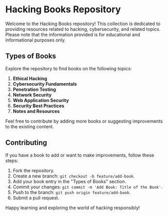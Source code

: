 # Hacking Books Repository

Welcome to the Hacking Books repository! This collection is dedicated to providing resources related to hacking, cybersecurity, and related topics. Please note that the information provided is for educational and informational purposes only.

## Types of Books

Explore the repository to find books on the following topics:

1. **Ethical Hacking**
2. **Cybersecurity Fundamentals**
3. **Penetration Testing**
4. **Network Security**
5. **Web Application Security**
6. **Security Best Practices**
7. **Notes and Resources**

Feel free to contribute by adding more books or suggesting improvements to the existing content.

## Contributing

If you have a book to add or want to make improvements, follow these steps:

1. Fork the repository.
2. Create a new branch: `git checkout -b feature/add-book`.
3. Add your book entry in the "Types of Books" section.
4. Commit your changes: `git commit -m 'Add Book: Title of the Book'`.
5. Push to the branch: `git push origin feature/add-book`.
6. Submit a pull request.

Happy learning and exploring the world of hacking responsibly!
